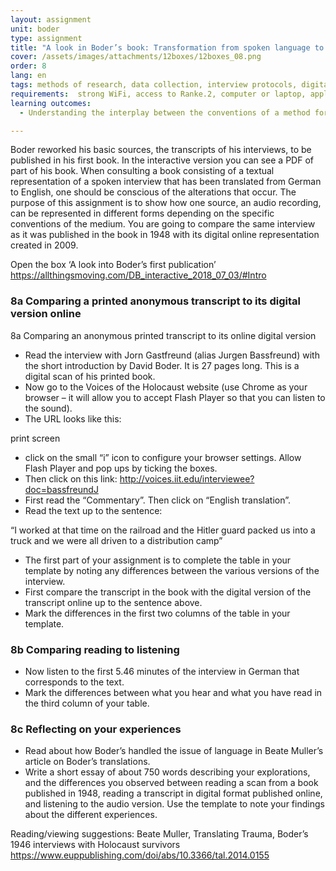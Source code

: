 ```yaml
---
layout: assignment
unit: boder
type: assignment
title: "A look in Boder’s book: Transformation from spoken language to typed text"
cover: /assets/images/attachments/12boxes/12boxes_08.png
order: 8
lang: en
tags: methods of research, data collection, interview protocols, digital archives, privacy, oral history, qualitative data
requirements:  strong WiFi, access to Ranke.2, computer or laptop, application on laptop or computer to view video, account for timeline,
learning outcomes:
  - Understanding the interplay between the conventions of a method for collecting data, the convention of the medium through which this data is shared,and the appearance of its representation.

---
```

Boder reworked his basic sources, the transcripts of his interviews, to be published in his first book. In the interactive version you can see a PDF of part of his book. When consulting a book consisting of a textual representation of a spoken interview that has been translated from German to English, one should be conscious of the alterations that occur.
The purpose of this assignment is to show how one source, an audio recording, can be represented in different forms depending on the specific conventions of the medium. You are going to compare the same interview as it was published in the book in 1948 with its digital online representation created in 2009.

<!-- more -->

<!-- briefing-student -->
Open the box  ‘A look into Boder’s first publication’
https://allthingsmoving.com/DB_interactive_2018_07_03/#Intro



### 8a  Comparing a printed anonymous transcript to its digital version online
<!-- section-contents -->
8a Comparing an anonymous printed transcript to its online digital version
-	Read the interview with Jorn Gastfreund (alias Jurgen Bassfreund) with the short introduction by David Boder. It is 27 pages long. This is a digital scan of his printed book.
-	Now go to the Voices of the Holocaust website (use Chrome as your browser – it will allow you to accept Flash Player so that you can listen to the sound). 
-	The URL looks like this: 

print screen            

-	click on the small “i” icon to configure your browser settings. Allow Flash Player and pop ups by ticking the boxes. 
-	Then click on this link: 
http://voices.iit.edu/interviewee?doc=bassfreundJ 
-	First read the “Commentary”. Then click on “English translation”.
-	Read the text up to the sentence:

“I worked at that time on the railroad and the Hitler guard packed us into a truck and we were all driven to a distribution camp”
 
-	The first part of your assignment is to complete the table in your template by noting any differences between the various versions of the interview.
-	First compare the transcript in the book with the digital version of the transcript online up to the sentence above.
-	Mark the differences in the first two columns of the table in your template. 


<!-- section -->
### 8b Comparing reading to listening
<!-- section-contents -->
- Now listen to the first 5.46 minutes of the interview in German that corresponds to the text.
- Mark the differences between what you hear and what you have read in the third column of your table.


<!-- section -->
### 8c Reflecting on your experiences
<!-- section-contents -->
- Read about how Boder’s handled the issue of language in Beate Muller’s article on Boder’s translations.
- Write a short essay of about 750 words describing your explorations, and the differences you observed  between reading a scan from a book published in 1948, reading a transcript in digital format published online, and listening to the audio version. Use the template to note your findings about the different experiences.


<!-- briefing-teacher -->

Reading/viewing  suggestions:
Beate Muller, Translating Trauma, Boder’s 1946 interviews with Holocaust survivors https://www.euppublishing.com/doi/abs/10.3366/tal.2014.0155
